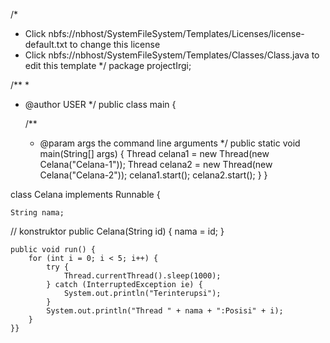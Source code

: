 /*
 * Click nbfs://nbhost/SystemFileSystem/Templates/Licenses/license-default.txt to change this license
 * Click nbfs://nbhost/SystemFileSystem/Templates/Classes/Class.java to edit this template
 */
package projectIrgi;

/**
 *
 * @author USER
 */
public class main {

    /**
     * @param args the command line arguments
     */
    public static void main(String[] args) {
        Thread celana1 = new Thread(new Celana("Celana-1"));
        Thread celana2 = new Thread(new Celana("Celana-2"));
        celana1.start();
        celana2.start();
    }
}

class Celana implements Runnable {

    String nama;
// konstruktor
    public Celana(String id) {
        nama = id;
    }

    public void run() {
        for (int i = 0; i < 5; i++) {
            try {
                Thread.currentThread().sleep(1000);
            } catch (InterruptedException ie) {
                System.out.println("Terinterupsi");
            }
            System.out.println("Thread " + nama + ":Posisi" + i);
        }
    }}
